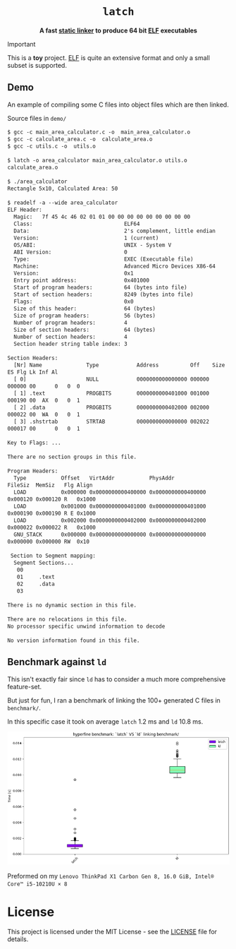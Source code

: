 <h1 align="center"><code>latch</code></h1>

<p align="center"><b>A fast <a href="https://en.wikipedia.org/wiki/Linker_(computing)#Static_linking">static linker</a> to produce 64 bit <a href="https://en.wikipedia.org/wiki/Executable_and_Linkable_Format">ELF</a> executables</b></p>

> [!IMPORTANT]  
> This is a **toy** project. [ELF](https://en.wikipedia.org/wiki/Executable_and_Linkable_Format) is quite an extensive format and only a small subset is supported.


## Demo

An example of compiling some C files into object files which are then linked.

Source files in `demo/`

```
$ gcc -c main_area_calculator.c -o  main_area_calculator.o
$ gcc -c calculate_area.c -o  calculate_area.o
$ gcc -c utils.c -o  utils.o

$ latch -o area_calculator main_area_calculator.o utils.o calculate_area.o

$ ./area_calculator
Rectangle 5x10, Calculated Area: 50

$ readelf -a --wide area_calculator                                                         
ELF Header:
  Magic:   7f 45 4c 46 02 01 01 00 00 00 00 00 00 00 00 00 
  Class:                             ELF64
  Data:                              2's complement, little endian
  Version:                           1 (current)
  OS/ABI:                            UNIX - System V
  ABI Version:                       0
  Type:                              EXEC (Executable file)
  Machine:                           Advanced Micro Devices X86-64
  Version:                           0x1
  Entry point address:               0x401000
  Start of program headers:          64 (bytes into file)
  Start of section headers:          8249 (bytes into file)
  Flags:                             0x0
  Size of this header:               64 (bytes)
  Size of program headers:           56 (bytes)
  Number of program headers:         4
  Size of section headers:           64 (bytes)
  Number of section headers:         4
  Section header string table index: 3

Section Headers:
  [Nr] Name              Type            Address          Off    Size   ES Flg Lk Inf Al
  [ 0]                   NULL            0000000000000000 000000 000000 00      0   0  0
  [ 1] .text             PROGBITS        0000000000401000 001000 000190 00  AX  0   0  1
  [ 2] .data             PROGBITS        0000000000402000 002000 000022 00  WA  0   0  1
  [ 3] .shstrtab         STRTAB          0000000000000000 002022 000017 00      0   0  1

Key to Flags: ...

There are no section groups in this file.

Program Headers:
  Type           Offset   VirtAddr           PhysAddr           FileSiz  MemSiz   Flg Align
  LOAD           0x000000 0x0000000000400000 0x0000000000400000 0x000120 0x000120 R   0x1000
  LOAD           0x001000 0x0000000000401000 0x0000000000401000 0x000190 0x000190 R E 0x1000
  LOAD           0x002000 0x0000000000402000 0x0000000000402000 0x000022 0x000022 R   0x1000
  GNU_STACK      0x000000 0x0000000000000000 0x0000000000000000 0x000000 0x000000 RW  0x10

 Section to Segment mapping:
  Segment Sections...
   00     
   01     .text 
   02     .data 
   03     

There is no dynamic section in this file.

There are no relocations in this file.
No processor specific unwind information to decode

No version information found in this file.

```

## Benchmark against `ld`

This isn't exactly fair since `ld` has to consider a much more comprehensive feature-set.

But just for fun, I ran a benchmark of linking the 100+ generated C files in `benchmark/`.

In this specific case it took on average `latch` 1.2 ms and `ld` 10.8 ms.

![benchmark](./bench_res.png)

Preformed on my `Lenovo ThinkPad X1 Carbon Gen 8, 16.0 GiB, Intel® Core™ i5-10210U × 8`

# License

This project is licensed under the MIT License - see the [LICENSE](LICENSE) file for details.